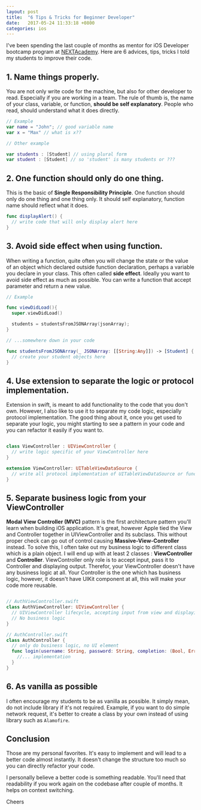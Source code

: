 ```yaml
---
layout: post
title:  "6 Tips & Tricks for Beginner Developer"
date:   2017-05-24 11:33:18 +0800
categories: ios
---
```


I've been spending the last couple of months as mentor for iOS Developer bootcamp program at [NEXTAcademy](https://www.nextacademy.com/). Here are 6 advices, tips, tricks I told my students to improve their code.

## 1. Name things properly.

You are not only write code for the machine, but also for other developer to read. Especially if you are working in a team. The rule of thumb is, the name of your class, variable, or function, **should be self explanatory**. People who read, should understand what it does directly.

```swift
// Example
var name = "John"; // good variable name
var x = "Max" // what is x??

// Other example

var students : [Student] // using plural form
var student : [Student] // so 'student' is many students or ???
```

## 2. One function should only do one thing.

This is the basic of **Single Responsibility Principle**. One function should only do one thing and one thing only. It should self explanatory, function name should reflect what it does.

```swift
func displayAlert() {
  // write code that will only display alert here
}
```

## 3. Avoid side effect when using function.

When writing a function, quite often you will change the state or the value of an object which declared outside function declaration, perhaps a variable you declare in your class. This often called **side effect**. Ideally you want to avoid side effect as much as possible. You can write a function that accept parameter and return a new value.

```swift
// Example

func viewDidLoad(){
  super.viewDidLoad()

  students = studentsFromJSONArray(jsonArray);
}

// ...somewhere down in your code

func studentsFromJSONArray(_ JSONArray: [[String:Any]]) -> [Student] {
  // create your student objects here
}
```

## 4. Use extension to separate the logic or protocol implementation.

Extension in swift, is meant to add functionality to the code that you don't own. However, I also like to use it to separate my code logic, especially protocol implementation. The good thing about it, once you get used to separate your logic, you might starting to see a pattern in your code and you can refactor it easily if you want to.

```swift

class ViewController : UIViewController {
  // write logic specific of your ViewController here
}

extension ViewController: UITableViewDataSource {
  // write all protocol implementation of UITableViewDataSource or function related to it in extension
}

```

## 5. Separate business logic from your ViewController

**Modal View Controller (MVC)** pattern is the first architecture pattern you'll learn when building iOS application. It's great, however Apple tied the View and Controller together in UIViewController and its subclass. This without proper check can go out of control causing **Massive-View-Controller** instead. To solve this, I often take out my business logic to different class which is a plain object. I will end up with at least 2 classes : **ViewController** and **Controller**. ViewController only role is to accept input, pass it to Controller and displaying output. Therefor, your ViewController doesn't have any business logic at all. Your Controller is the one which has business logic, however, it doesn't have UIKit component at all, this will make your code more reusable.

```swift

// AuthViewController.swift
class AuthViewController: UIViewController {
  // UIViewController lifecycle, accepting input from view and displaying output
  // No business logic
}

// AuthController.swift
class AuthController {
  // only do business logic, no UI element
  func login(username: String, password: String, completion: (Bool, Error?) -> Swift.Void){
    //... implementation
  }
}
```

## 6. As vanilla as possible

I often encourage my students to be as vanilla as possible. It simply mean, do not include library if it's not required. Example, if you want to do simple network request, it's better to create a class by your own instead of using library such as `Alamofire`.

## Conclusion

Those are my personal favorites. It's easy to implement and will lead to a better code almost instantly. It doesn't change the structure too much so you can directly refactor your code.

I personally believe a better code is something readable. You'll need that readability if you work again on the codebase after couple of months. It helps on context switching.

Cheers
